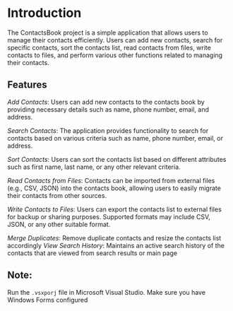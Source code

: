 # Introduction
The ContactsBook project is a simple application that allows users to manage their contacts efficiently. Users can add new contacts, search for specific contacts, sort the contacts list, read contacts from files, write contacts to files, and perform various other functions related to managing their contacts.

## Features
_Add Contacts_: Users can add new contacts to the contacts book by providing necessary details such as name, phone number, email, and address.

_Search Contacts_: The application provides functionality to search for contacts based on various criteria such as name, phone number, email, or address.

_Sort Contacts_: Users can sort the contacts list based on different attributes such as first name, last name, or any other relevant criteria.

_Read Contacts from Files_: Contacts can be imported from external files (e.g., CSV, JSON) into the contacts book, allowing users to easily migrate their contacts from other sources.

_Write Contacts to Files_: Users can export the contacts list to external files for backup or sharing purposes. Supported formats may include CSV, JSON, or any other suitable format.

_Merge Duplicates_: Remove duplicate contacts and resize the contacts list accordingly
_View Search History_: Maintains an active search history of the contacts that are viewed from search results or main page

## Note:
Run the `.vsxporj` file in Microsoft Visual Studio. Make sure you have Windows Forms configured 
